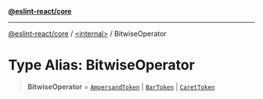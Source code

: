 [**@eslint-react/core**](../../README.md)

***

[@eslint-react/core](../../README.md) / [\<internal\>](../README.md) / BitwiseOperator

# Type Alias: BitwiseOperator

> **BitwiseOperator** = [`AmpersandToken`](../enumerations/SyntaxKind.md#ampersandtoken) \| [`BarToken`](../enumerations/SyntaxKind.md#bartoken) \| [`CaretToken`](../enumerations/SyntaxKind.md#carettoken)
